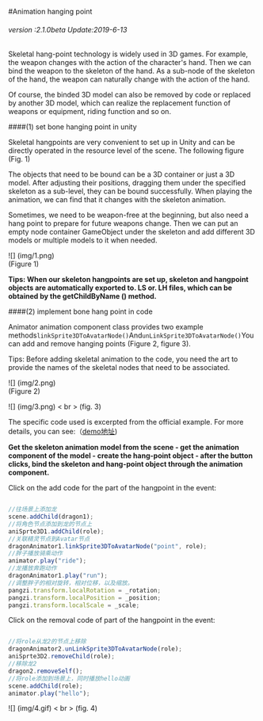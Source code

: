 #Animation hanging point

###### *version :2.1.0beta   Update:2019-6-13*

Skeletal hang-point technology is widely used in 3D games. For example, the weapon changes with the action of the character's hand. Then we can bind the weapon to the skeleton of the hand. As a sub-node of the skeleton of the hand, the weapon can naturally change with the action of the hand.

Of course, the binded 3D model can also be removed by code or replaced by another 3D model, which can realize the replacement function of weapons or equipment, riding function and so on.

####(1) set bone hanging point in unity

Skeletal hangpoints are very convenient to set up in Unity and can be directly operated in the resource level of the scene. The following figure (Fig. 1)

The objects that need to be bound can be a 3D container or just a 3D model. After adjusting their positions, dragging them under the specified skeleton as a sub-level, they can be bound successfully. When playing the animation, we can find that it changes with the skeleton animation.

Sometimes, we need to be weapon-free at the beginning, but also need a hang point to prepare for future weapons change. Then we can put an empty node container GameObject under the skeleton and add different 3D models or multiple models to it when needed.

![] (img/1.png)<br> (Figure 1)

**Tips: When our skeleton hangpoints are set up, skeleton and hangpoint objects are automatically exported to. LS or. LH files, which can be obtained by the getChildByName () method.**

####(2) implement bone hang point in code

Animator animation component class provides two example methods`linkSprite3DToAvatarNode()`And`unLinkSprite3DToAvatarNode()`You can add and remove hanging points (Figure 2, figure 3).

Tips: Before adding skeletal animation to the code, you need the art to provide the names of the skeletal nodes that need to be associated.

![] (img/2.png)<br> (Figure 2)

![] (img/3.png) < br > (fig. 3)

The specific code used is excerpted from the official example. For more details, you can see:（[demo地址](http://localhost/LayaAir2_Auto/%3Chttps://layaair.ldc.layabox.com/demo2/?language=ch&category=3d&group=Animation3D&name=BoneLinkSprite3D%3E))

**Get the skeleton animation model from the scene - get the animation component of the model - create the hang-point object - after the button clicks, bind the skeleton and hang-point object through the animation component.**

Click on the add code for the part of the hangpoint in the event:


```typescript

//往场景上添加龙
scene.addChild(dragon1);
//将角色节点添加到龙的节点上
aniSprte3D1.addChild(role);
//关联精灵节点到Avatar节点
dragonAnimator1.linkSprite3DToAvatarNode("point", role);
//胖子播放骑乘动作
animator.play("ride");
//龙播放奔跑动作
dragonAnimator1.play("run");
//调整胖子的相对旋转，相对位移，以及缩放。
pangzi.transform.localRotation = _rotation;
pangzi.transform.localPosition = _position;
pangzi.transform.localScale = _scale;
```


Click on the removal code of part of the hangpoint in the event:


```typescript

//将role从龙2的节点上移除
dragonAnimator2.unLinkSprite3DToAvatarNode(role);
aniSprte3D2.removeChild(role);
//移除龙2
dragon2.removeSelf();
//将role添加到场景上，同时播放hello动画
scene.addChild(role);
animator.play("hello");
```


![] (img/4.gif) < br > (fig. 4)

